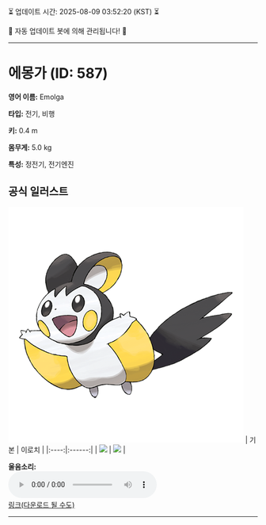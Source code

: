 
⏳ 업데이트 시간: 2025-08-09 03:52:20 (KST) ⏳

🤖 자동 업데이트 봇에 의해 관리됩니다! 🤖

---

# 에몽가 (ID: 587)
**영어 이름:** Emolga

**타입:** 전기, 비행

**키:** 0.4 m

**몸무게:** 5.0 kg

**특성:** 정전기, 전기엔진

## 공식 일러스트
![](https://raw.githubusercontent.com/PokeAPI/sprites/master/sprites/pokemon/other/official-artwork/587.png)
| 기본 | 이로치 |
|:----:|:------:|
| <img src="http://play.pokemonshowdown.com/sprites/ani/emolga.gif" width="200"> | <img src="http://play.pokemonshowdown.com/sprites/ani-shiny/emolga.gif" width="200"> |

**울음소리:**<br><audio controls src="https://raw.githubusercontent.com/PokeAPI/cries/main/cries/pokemon/latest/587.ogg"></audio><br> [링크(다운로드 될 수도)](https://raw.githubusercontent.com/PokeAPI/cries/main/cries/pokemon/latest/587.ogg)


---
